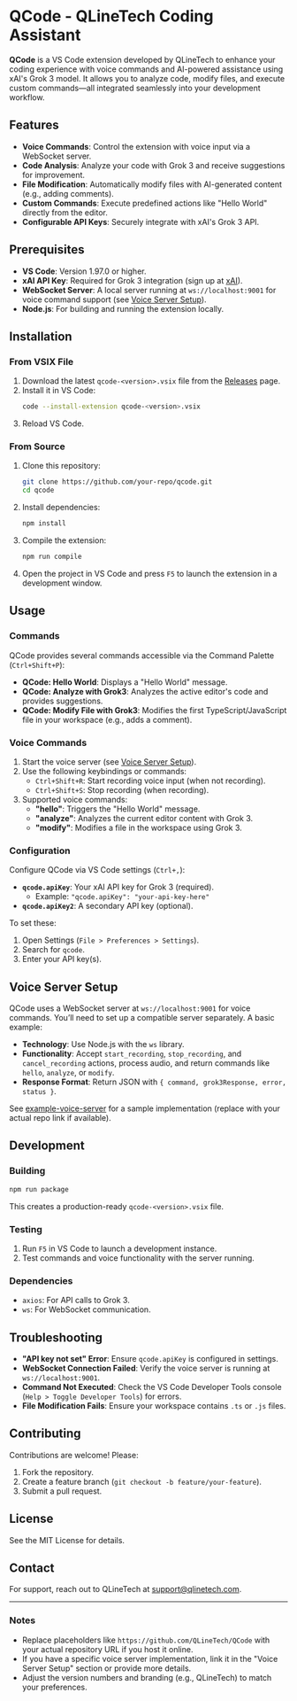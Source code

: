# QCode - QLineTech Coding Assistant

**QCode** is a VS Code extension developed by QLineTech to enhance your coding experience with voice commands and AI-powered assistance using xAI's Grok 3 model. It allows you to analyze code, modify files, and execute custom commands—all integrated seamlessly into your development workflow.

## Features

- **Voice Commands**: Control the extension with voice input via a WebSocket server.
- **Code Analysis**: Analyze your code with Grok 3 and receive suggestions for improvement.
- **File Modification**: Automatically modify files with AI-generated content (e.g., adding comments).
- **Custom Commands**: Execute predefined actions like "Hello World" directly from the editor.
- **Configurable API Keys**: Securely integrate with xAI's Grok 3 API.

## Prerequisites

- **VS Code**: Version 1.97.0 or higher.
- **xAI API Key**: Required for Grok 3 integration (sign up at [xAI](https://x.ai)).
- **WebSocket Server**: A local server running at `ws://localhost:9001` for voice command support (see [Voice Server Setup](#voice-server-setup)).
- **Node.js**: For building and running the extension locally.

## Installation

### From VSIX File
1. Download the latest `qcode-<version>.vsix` file from the [Releases](https://github.com/your-repo/qcode/releases) page.
2. Install it in VS Code:
   ```bash
   code --install-extension qcode-<version>.vsix
   ```
3. Reload VS Code.

### From Source
1. Clone this repository:
   ```bash
   git clone https://github.com/your-repo/qcode.git
   cd qcode
   ```
2. Install dependencies:
   ```bash
   npm install
   ```
3. Compile the extension:
   ```bash
   npm run compile
   ```
4. Open the project in VS Code and press `F5` to launch the extension in a development window.

## Usage

### Commands
QCode provides several commands accessible via the Command Palette (`Ctrl+Shift+P`):
- **QCode: Hello World**: Displays a "Hello World" message.
- **QCode: Analyze with Grok3**: Analyzes the active editor's code and provides suggestions.
- **QCode: Modify File with Grok3**: Modifies the first TypeScript/JavaScript file in your workspace (e.g., adds a comment).

### Voice Commands
1. Start the voice server (see [Voice Server Setup](#voice-server-setup)).
2. Use the following keybindings or commands:
   - `Ctrl+Shift+R`: Start recording voice input (when not recording).
   - `Ctrl+Shift+S`: Stop recording (when recording).
3. Supported voice commands:
   - **"hello"**: Triggers the "Hello World" message.
   - **"analyze"**: Analyzes the current editor content with Grok 3.
   - **"modify"**: Modifies a file in the workspace using Grok 3.

### Configuration
Configure QCode via VS Code settings (`Ctrl+,`):
- **`qcode.apiKey`**: Your xAI API key for Grok 3 (required).
  - Example: `"qcode.apiKey": "your-api-key-here"`
- **`qcode.apiKey2`**: A secondary API key (optional).

To set these:
1. Open Settings (`File > Preferences > Settings`).
2. Search for `qcode`.
3. Enter your API key(s).

## Voice Server Setup
QCode uses a WebSocket server at `ws://localhost:9001` for voice commands. You’ll need to set up a compatible server separately. A basic example:
- **Technology**: Use Node.js with the `ws` library.
- **Functionality**: Accept `start_recording`, `stop_recording`, and `cancel_recording` actions, process audio, and return commands like `hello`, `analyze`, or `modify`.
- **Response Format**: Return JSON with `{ command, grok3Response, error, status }`.

See [example-voice-server](https://github.com/your-repo/example-voice-server) for a sample implementation (replace with your actual repo link if available).

## Development

### Building
```bash
npm run package
```
This creates a production-ready `qcode-<version>.vsix` file.

### Testing
1. Run `F5` in VS Code to launch a development instance.
2. Test commands and voice functionality with the server running.

### Dependencies
- `axios`: For API calls to Grok 3.
- `ws`: For WebSocket communication.

## Troubleshooting

- **"API key not set" Error**: Ensure `qcode.apiKey` is configured in settings.
- **WebSocket Connection Failed**: Verify the voice server is running at `ws://localhost:9001`.
- **Command Not Executed**: Check the VS Code Developer Tools console (`Help > Toggle Developer Tools`) for errors.
- **File Modification Fails**: Ensure your workspace contains `.ts` or `.js` files.

## Contributing
Contributions are welcome! Please:
1. Fork the repository.
2. Create a feature branch (`git checkout -b feature/your-feature`).
3. Submit a pull request.

## License
See the MIT License for details.

## Contact
For support, reach out to QLineTech at [support@qlinetech.com](mailto:support@qlinetech.com).

---

### Notes
- Replace placeholders like `https://github.com/QLineTech/QCode` with your actual repository URL if you host it online.
- If you have a specific voice server implementation, link it in the "Voice Server Setup" section or provide more details.
- Adjust the version numbers and branding (e.g., QLineTech) to match your preferences.
